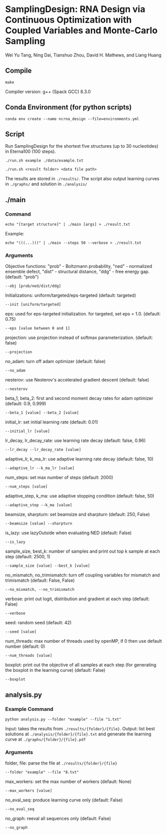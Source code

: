 # SamplingDesign: RNA Design via Continuous Optimization with Coupled Variables and Monte-Carlo Sampling
Wei Yu Tang, Ning Dai, Tianshuo Zhou, David H. Mathews, and Liang Huang

## Compile
```
make
```
Compiler version: g++ (Spack GCC) 8.3.0

## Conda Environment (for python scripts)
`conda env create --name ncrna_design --file=environments.yml`

## Script
Run SamplingDesign for the shortest five structures (up to 30 nucleotides) in Eterna100 (100 steps).
```
./run.sh example ./data/example.txt
```

```
./run.sh <result folder> <data file path>
```
The results are stored in `./results/`. The script also output learning curves in `./graphs/` and solution in `./analysis/`

## ./main
### Command
```
echo "[target structure]" | ./main [args] > ./result.txt
```
Example:
```
echo "(((...)))" | ./main --steps 50 --verbose > ./result.txt
```

### Arguments

Objective functions: "prob" - Boltzmann probability, "ned" - normalized ensemble defect, "dist" - structural distance, "ddg" - free energy gap. (default: "prob")
```
--obj [prob/ned/dist/ddg]
```

Initializations: uniform/targeted/eps-targeted (default: targeted)
```
--init [uniform/targeted]
```

eps: used for eps-targeted initialization. for targeted, set eps = 1.0.  (default: 0.75)
```
--eps [value between 0 and 1]
```

projection: use projection instead of softmax parameterization. (default: false)
```
--projection
```

no_adam: turn off adam optimizer (default: false)
```
--no_adam
```

nesterov: use Nesterov's accelerated gradient descent (default: false)
```
--nesterov
```

beta_1, beta_2: first and second moment decay rates for adam optimizer (default: 0.9, 0.999)
```
--beta_1 [value] --beta_2 [value]
```

initial_lr: set initial learning rate (default: 0.01)
```
--initial_lr [value]
```

lr_decay, lr_decay_rate: use learning rate decay (default: false, 0.96)
```
--lr_decay --lr_decay_rate [value]
```

adaptive_lr, k_ma_lr: use adaptive learning rate decay (default: false, 10)
```
--adaptive_lr --k_ma_lr [value]
```

num_steps: set max number of steps (default: 2000)
```
--num_steps [value]
```

adaptive_step, k_ma: use adaptive stopping condition (default: false, 50)
```
--adaptive_step --k_ma [value]
```

beamsize, sharpturn: set beamsize and sharpturn (default: 250, False)
```
--beamsize [value] --sharpturn
```

is_lazy: use lazyOutside when evaluating NED (default: False)
```
--is_lazy
```

sample_size, best_k: number of samples and print out top k sample at each step (default: 2500, 1)
```
--sample_size [value] --best_k [value]
```

no_mismatch, no_trimismatch: turn off coupling variables for mismatch and trimismatch (default: False, False)
```
--no_mismatch, --no_trimismatch
```

verbose: print out logit, distribution and gradient at each step (default: False)
```
--verbose
```

seed: random seed (default: 42)
```
--seed [value]
```

num_threads: max number of threads used by openMP, if 0 then use default number (default: 0)
```
--num_threads [value]
```

boxplot: print out the objective of all samples at each step (for generating the boxplot in the learning curve) (default: False)
```
--boxplot
```



## analysis.py

### Example Command
```
python analysis.py --folder "example" --file "1.txt"
```
Input: takes the results from `./results/{folder}/{file}`. Output: list best solutions at `./analysis/{folder}/{file}.txt` and generate the learning curve at `./graphs/{folder}/{file}.pdf`

### Arguments
folder, file: parse the file at `./results/{folder}/{file}`
```
--folder "example" --file "8.txt"
```

max_workers: set the max number of workers (default: None)
```
--max_workers [value]
```

no_eval_seq: produce learning curve only (default: False)
```
--no_eval_seq
```

no_graph: reeval all sequences only (default: False)
```
--no_graph
```
